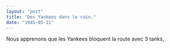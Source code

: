 ```yaml
---
layout: "post"
title: "Des Yankees dans le coin."
date: "1945-05-11"
---
```


Nous apprenons que les Yankees bloquent la route avec 3 tanks,


<div class="histoire"></div>

<div class="commentaire"></div>